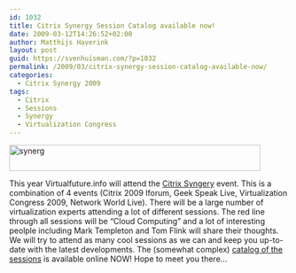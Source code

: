 ```yaml
---
id: 1032
title: Citrix Synergy Session Catalog available now!
date: 2009-03-12T14:26:52+02:00
author: Matthijs Haverink
layout: post
guid: https://svenhuisman.com/?p=1032
permalink: /2009/03/citrix-synergy-session-catalog-available-now/
categories:
  - Citrix Synergy 2009
tags:
  - Citrix
  - Sessions
  - Synergy
  - Virtualization Congress
---
```

<img class="aligncenter size-full wp-image-1035" src="https://svenhuisman.com/wp-content/uploads/2009/03/synerg.jpg" alt="synerg" width="453" height="47" srcset="https://svenhuisman.com/wp-content/uploads/2009/03/synerg.jpg 453w, https://svenhuisman.com/wp-content/uploads/2009/03/synerg-350x36.jpg 350w" sizes="(max-width: 453px) 100vw, 453px" />

This year Virtualfuture.info will attend the <a title="Citrix Synergy Website" href="http://www.citrixsynergy.com" target="_blank">Citrix Syngery</a> event. This is a combination of 4 events (Citrix 2009 Iforum, Geek Speak Live, Virtualization Congress 2009, Network World Live). There will be a large number of virtualization experts attending a lot of different sessions. The red line through all sessions will be &#8220;Cloud Computing&#8221; and a lot of interesting peolple including Mark Templeton and Tom Flink will share their thoughts. We will try to attend as many cool sessions as we can and keep you up-to-date with the latest developments. The (somewhat complex) <a title="Synergy agenda" href="http://citrix.g2planet.com/synergy2009/event_agenda.php?date=2009-05-05" target="_blank">catalog of the sessions</a> is available online NOW! Hope to meet you there&#8230;